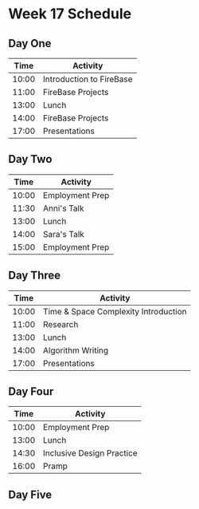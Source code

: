 # Week 17 Schedule

## Day One

| Time  | Activity                 |
| ----- | ------------------------ |
| 10:00 | Introduction to FireBase |
| 11:00 | FireBase Projects        |
| 13:00 | Lunch                    |
| 14:00 | FireBase Projects        |
| 17:00 | Presentations            |

## Day Two

| Time  | Activity        |
| ----- | --------------- |
| 10:00 | Employment Prep |
| 11:30 | Anni's Talk     |
| 13:00 | Lunch           |
| 14:00 | Sara's Talk     |
| 15:00 | Employment Prep |

## Day Three

| Time  | Activity                             |
| ----- | ------------------------------------ |
| 10:00 | Time & Space Complexity Introduction |
| 11:00 | Research                             |
| 13:00 | Lunch                                |
| 14:00 | Algorithm Writing                    |
| 17:00 | Presentations                        |

## Day Four

| Time  | Activity                  |
| ----- | ------------------------- |
| 10:00 | Employment Prep           |
| 13:00 | Lunch                     |
| 14:30 | Inclusive Design Practice |
| 16:00 | Pramp                     |

## Day Five
